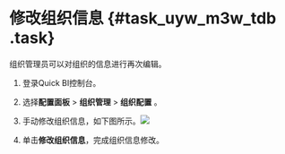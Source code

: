 # 修改组织信息 {#task_uyw_m3w_tdb .task}

组织管理员可以对组织的信息进行再次编辑。

1.  登录Quick BI控制台。 
2.  选择**配置面板** \> **组织管理** \> **组织配置** 。 
3.   手动修改组织信息，如下图所示。![](http://static-aliyun-doc.oss-cn-hangzhou.aliyuncs.com/assets/img/9153/15444383741021_zh-CN.png)

 
4.  单击**修改组织信息**，完成组织信息修改。 

